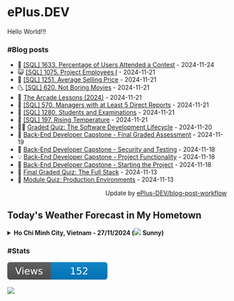 # ePlus.DEV

Hello World!!!

### #Blog posts

- 🧰 [[SQL] 1633. Percentage of Users Attended a Contest](https://eplus.dev/sql-1633-percentage-of-users-attended-a-contest) - 2024-11-24 
- 😺 [[SQL] 1075. Project Employees I](https://eplus.dev/sql-1075-project-employees-i) - 2024-11-21 
- 🗽 [[SQL] 1251. Average Selling Price](https://eplus.dev/sql-1251-average-selling-price) - 2024-11-21 
- 🌜 [[SQL] 620. Not Boring Movies](https://eplus.dev/sql-620-not-boring-movies) - 2024-11-21 
- 📝 [The Arcade Lessons &lpar;2024&rpar;](https://eplus.dev/the-arcade-lessons-2024) - 2024-11-21 
- 🚀 [[SQL] 570. Managers with at Least 5 Direct Reports](https://eplus.dev/sql-570-managers-with-at-least-5-direct-reports) - 2024-11-21 
- 💼 [[SQL] 1280. Students and Examinations](https://eplus.dev/sql-1280-students-and-examinations) - 2024-11-21 
- 🦣 [[SQL] 197. Rising Temperature](https://eplus.dev/sql-197-rising-temperature) - 2024-11-21 
- 👨‍🏫 [Graded Quiz: The Software Development Lifecycle](https://eplus.dev/graded-quiz-the-software-development-lifecycle) - 2024-11-20 
- 🔭 [Back-End Developer Capstone - Final Graded Assessment](https://eplus.dev/back-end-developer-capstone-final-graded-assessment) - 2024-11-19 
- 🤡 [Back-End Developer Capstone - Security and Testing](https://eplus.dev/back-end-developer-capstone-security-and-testing) - 2024-11-18 
- 💡 [Back-End Developer Capstone - Project Functionality](https://eplus.dev/back-end-developer-capstone-project-functionality) - 2024-11-18 
- 🦣 [Back-End Developer Capstone - Starting the Project](https://eplus.dev/back-end-developer-capstone-starting-the-project) - 2024-11-18 
- 💪 [Final Graded Quiz: The Full Stack](https://eplus.dev/final-graded-quiz-the-full-stack) - 2024-11-13 
- 🤡 [Module Quiz: Production Environments](https://eplus.dev/module-quiz-production-environments) - 2024-11-13 


<div align="right">
    Update by <a target="_blank" href="https://github.com/ePlus-DEV/blog-post-workflow">ePlus-DEV/blog-post-workflow</a>
</div>


## Today's Weather Forecast in My Hometown



<details>
    <summary><b>Ho Chi Minh City, Vietnam - 27/11/2024 (<img src="https://cdn.weatherapi.com/weather/64x64/day/113.png" width="25" /> Sunny)</b>
    </summary>

    
<table>
    <tr>
        <th>Hour</th>
        <td>00:00</td><td>01:00</td><td>02:00</td><td>03:00</td><td>04:00</td><td>05:00</td><td>06:00</td><td>07:00</td><td>08:00</td><td>09:00</td><td>10:00</td><td>11:00</td><td>12:00</td><td>13:00</td><td>14:00</td><td>15:00</td><td>16:00</td><td>17:00</td><td>18:00</td><td>19:00</td><td>20:00</td><td>21:00</td><td>22:00</td><td>23:00</td>
    </tr>
    <tr>
        <th>Weather</th>
        <td><img src="https://cdn.weatherapi.com/weather/64x64/night/113.png"></img></td><td><img src="https://cdn.weatherapi.com/weather/64x64/night/113.png"></img></td><td><img src="https://cdn.weatherapi.com/weather/64x64/night/113.png"></img></td><td><img src="https://cdn.weatherapi.com/weather/64x64/night/113.png"></img></td><td><img src="https://cdn.weatherapi.com/weather/64x64/night/113.png"></img></td><td><img src="https://cdn.weatherapi.com/weather/64x64/night/113.png"></img></td><td><img src="https://cdn.weatherapi.com/weather/64x64/day/113.png"></img></td><td><img src="https://cdn.weatherapi.com/weather/64x64/day/113.png"></img></td><td><img src="https://cdn.weatherapi.com/weather/64x64/day/113.png"></img></td><td><img src="https://cdn.weatherapi.com/weather/64x64/day/113.png"></img></td><td><img src="https://cdn.weatherapi.com/weather/64x64/day/113.png"></img></td><td><img src="https://cdn.weatherapi.com/weather/64x64/day/113.png"></img></td><td><img src="https://cdn.weatherapi.com/weather/64x64/day/116.png"></img></td><td><img src="https://cdn.weatherapi.com/weather/64x64/day/116.png"></img></td><td><img src="https://cdn.weatherapi.com/weather/64x64/day/116.png"></img></td><td><img src="https://cdn.weatherapi.com/weather/64x64/day/116.png"></img></td><td><img src="https://cdn.weatherapi.com/weather/64x64/day/116.png"></img></td><td><img src="https://cdn.weatherapi.com/weather/64x64/day/116.png"></img></td><td><img src="https://cdn.weatherapi.com/weather/64x64/night/176.png"></img></td><td><img src="https://cdn.weatherapi.com/weather/64x64/night/119.png"></img></td><td><img src="https://cdn.weatherapi.com/weather/64x64/night/116.png"></img></td><td><img src="https://cdn.weatherapi.com/weather/64x64/night/116.png"></img></td><td><img src="https://cdn.weatherapi.com/weather/64x64/night/116.png"></img></td><td><img src="https://cdn.weatherapi.com/weather/64x64/night/176.png"></img></td>
    </tr>
    <tr>
        <th>Condition</th>
        <td width="200px">Clear </td><td width="200px">Clear </td><td width="200px">Clear </td><td width="200px">Clear </td><td width="200px">Clear</td><td width="200px">Clear </td><td width="200px">Sunny</td><td width="200px">Sunny</td><td width="200px">Sunny</td><td width="200px">Sunny</td><td width="200px">Sunny</td><td width="200px">Sunny</td><td width="200px">Partly Cloudy </td><td width="200px">Partly Cloudy </td><td width="200px">Partly Cloudy </td><td width="200px">Partly Cloudy </td><td width="200px">Partly Cloudy </td><td width="200px">Partly Cloudy </td><td width="200px">Patchy rain nearby</td><td width="200px">Cloudy </td><td width="200px">Partly Cloudy </td><td width="200px">Partly Cloudy </td><td width="200px">Partly Cloudy </td><td width="200px">Patchy rain nearby</td>
    </tr>
    <tr>
        <th>Temperature</th>
        <td>25.6 °C</td><td>25.2 °C</td><td>24.8 °C</td><td>24.4 °C</td><td>25.1 °C</td><td>24 °C</td><td>23.9 °C</td><td>24.7 °C</td><td>26.5 °C</td><td>28.4 °C</td><td>30.2 °C</td><td>31.5 °C</td><td>32 °C</td><td>32 °C</td><td>31.8 °C</td><td>31.8 °C</td><td>31.5 °C</td><td>29.8 °C</td><td>28.4 °C</td><td>27.9 °C</td><td>27.3 °C</td><td>26.7 °C</td><td>25.9 °C</td><td>25.4 °C</td>
    </tr>
    <tr>
        <th>Wind</th>
        <td>5.4 kph</td><td>5.8 kph</td><td>5.4 kph</td><td>5 kph</td><td>5.4 kph</td><td>5.4 kph</td><td>5.8 kph</td><td>6.1 kph</td><td>6.5 kph</td><td>5.8 kph</td><td>5 kph</td><td>4.7 kph</td><td>7.2 kph</td><td>9.7 kph</td><td>10.1 kph</td><td>9 kph</td><td>8.6 kph</td><td>6.8 kph</td><td>2.9 kph</td><td>1.8 kph</td><td>2.5 kph</td><td>4.7 kph</td><td>5.8 kph</td><td>6.5 kph</td>
    </tr>
</table>


<div align="right">
    Updated at: 2024-11-26T21:50:47Z - by <a target="_blank"
        href="https://github.com/ePlus-DEV/weather-forecast">ePlus-DEV/weather-forecast</a>
</div>
</details>


### #Stats

[![Image of counter](https://github.com/ePlus-DEV/view-counter/blob/main/svg/685088620/badge.svg)](https://github.com/ePlus-DEV/view-counter/blob/main/readme/685088620/week.md)

![](https://komarev.com/ghpvc/?username=ePlus-DEV&style=for-the-badge)
